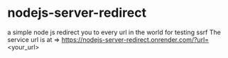 # nodejs-server-redirect
a simple node js redirect you to every url in the world for testing ssrf
The service url is at => https://nodejs-server-redirect.onrender.com/?url=<your_url>
